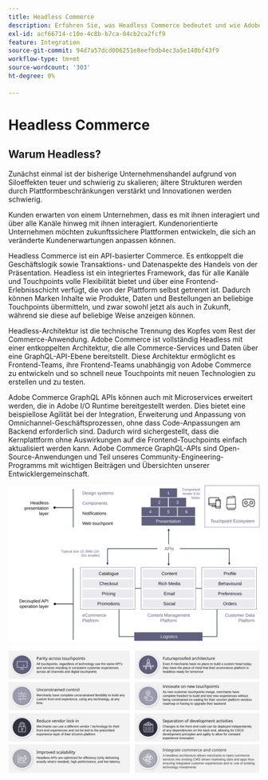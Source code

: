 ```yaml
---
title: Headless Commerce
description: Erfahren Sie, was Headless Commerce bedeutet und wie Adobe Commerce Headless-Architekturen unterstützt.
exl-id: acf66714-c10e-4c8b-b7ca-04cb2ca2fcf9
feature: Integration
source-git-commit: 94d7a57dcd006251e8eefbdb4ec3a5e140bf43f9
workflow-type: tm+mt
source-wordcount: '303'
ht-degree: 0%

---
```


# Headless Commerce

## Warum Headless?

Zunächst einmal ist der bisherige Unternehmenshandel aufgrund von Siloeffekten teuer und schwierig zu skalieren; ältere Strukturen werden durch Plattformbeschränkungen verstärkt und Innovationen werden schwierig.

Kunden erwarten von einem Unternehmen, dass es mit ihnen interagiert und über alle Kanäle hinweg mit ihnen interagiert. Kundenorientierte Unternehmen möchten zukunftssichere Plattformen entwickeln, die sich an veränderte Kundenerwartungen anpassen können.

Headless Commerce ist ein API-basierter Commerce. Es entkoppelt die Geschäftslogik sowie Transaktions- und Datenaspekte des Handels von der Präsentation. Headless ist ein integriertes Framework, das für alle Kanäle und Touchpoints volle Flexibilität bietet und über eine Frontend-Erlebnisschicht verfügt, die von der Plattform selbst getrennt ist. Dadurch können Marken Inhalte wie Produkte, Daten und Bestellungen an beliebige Touchpoints übermitteln, und zwar sowohl jetzt als auch in Zukunft, während sie diese auf beliebige Weise anzeigen können.

Headless-Architektur ist die technische Trennung des Kopfes vom Rest der Commerce-Anwendung. Adobe Commerce ist vollständig Headless mit einer entkoppelten Architektur, die alle Commerce-Services und Daten über eine GraphQL-API-Ebene bereitstellt. Diese Architektur ermöglicht es Frontend-Teams, ihre Frontend-Teams unabhängig von Adobe Commerce zu entwickeln und so schnell neue Touchpoints mit neuen Technologien zu erstellen und zu testen.

Adobe Commerce GraphQL APIs können auch mit Microservices erweitert werden, die in Adobe I/O Runtime bereitgestellt werden. Dies bietet eine beispiellose Agilität bei der Integration, Erweiterung und Anpassung von Omnichannel-Geschäftsprozessen, ohne dass Code-Anpassungen am Backend erforderlich sind. Dadurch wird sichergestellt, dass die Kernplattform ohne Auswirkungen auf die Frontend-Touchpoints einfach aktualisiert werden kann. Adobe Commerce GraphQL-APIs sind Open-Source-Anwendungen und Teil unseres Community-Engineering-Programms mit wichtigen Beiträgen und Übersichten unserer Entwicklergemeinschaft.

![Abbildung einer Headless-Commerce-Architektur](../../../assets/playbooks/headless-diagram.svg)

![Vorteile des Diagramms der Headless-Commerce-Architektur](../../../assets/playbooks/headless-benefits.svg)
